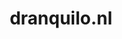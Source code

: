 ---
layout: post
title:  "dranquilo.nl"
internal_url:  "/data/dranquilo.nl.html"
categories: dutchgov
---